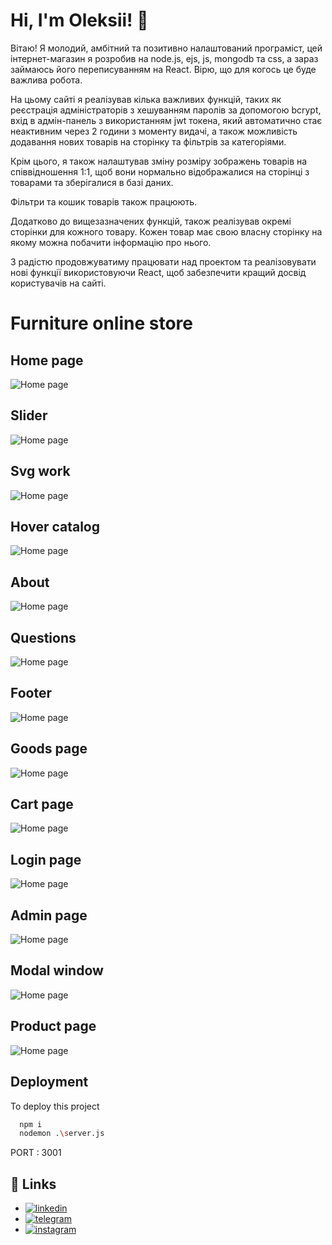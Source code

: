 
# Hi, I'm Oleksii! 👋
Вітаю! Я молодий, амбітний та позитивно налаштований програміст, цей інтернет-магазин я розробив на node.js, ejs, js, mongodb та css, а зараз займаюсь його переписуванням на React. Вірю, що для когось це буде важлива робота.

На цьому сайті я реалізував кілька важливих функцій, таких як реєстрація адміністраторів з хешуванням паролів за допомогою bcrypt, вхід в адмін-панель з використанням jwt токена, який автоматично стає неактивним через 2 години з моменту видачі, а також можливість додавання нових товарів на сторінку та фільтрів за категоріями.

Крім цього, я також налаштував зміну розміру зображень товарів на співвідношення 1:1, щоб вони нормально відображалися на сторінці з товарами та зберігалися в базі даних.

Фільтри та кошик товарів також працюють.

Додатково до вищезазначених функцій, також реалізував окремі сторінки для кожного товару. Кожен товар має свою власну сторінку на якому можна побачити інформацію про нього.

З радістю продовжуватиму працювати над проектом та реалізовувати нові функції використовуючи React, щоб забезпечити кращий досвід користувачів на сайті.
# Furniture online store

## Home page
![Home page](https://github.com/AlexBotok/furniture/blob/master/screenshots/1.png?raw=true)

## Slider
![Home page](https://github.com/AlexBotok/furniture/blob/master/screenshots/2.png?raw=true)
## Svg work
![Home page](https://github.com/AlexBotok/furniture/blob/master/screenshots/3.png?raw=true)
## Hover catalog
![Home page](https://github.com/AlexBotok/furniture/blob/master/screenshots/4.png?raw=true)
## About
![Home page](https://github.com/AlexBotok/furniture/blob/master/screenshots/5.png?raw=true)
## Questions
![Home page](https://github.com/AlexBotok/furniture/blob/master/screenshots/6.png?raw=true)
## Footer
![Home page](https://github.com/AlexBotok/furniture/blob/master/screenshots/7.png?raw=true)
## Goods page
![Home page](https://github.com/AlexBotok/furniture/blob/master/screenshots/8.png?raw=true)
## Cart page
![Home page](https://github.com/AlexBotok/furniture/blob/master/screenshots/9.png?raw=true)
## Login page
![Home page](https://github.com/AlexBotok/furniture/blob/master/screenshots/10.png?raw=true)
## Admin page
![Home page](https://github.com/AlexBotok/furniture/blob/master/screenshots/11.png?raw=true)
## Modal window
![Home page](https://github.com/AlexBotok/furniture/blob/master/screenshots/12.png?raw=true)
## Product page
![Home page](https://github.com/AlexBotok/furniture/blob/master/screenshots/13.png?raw=true)



## Deployment

To deploy this project

```bash
  npm i
  nodemon .\server.js
```
PORT : 3001


## 🔗 Links
- [![linkedin](https://img.shields.io/badge/linkedin-0A66C2?style=for-the-badge&logo=linkedin&logoColor=white)](https://www.linkedin.com/in/bot4ka/)
- [![telegram](https://img.shields.io/badge/Telegram-2CA5E0?style=for-the-badge&logo=telegram&logoColor=white)](https://t.me/bot4ka/)
- [![instagram](https://img.shields.io/badge/Instagram-E4405F?style=for-the-badge&logo=instagram&logoColor=white)](https://www.instagram.com/bot4ka/)




